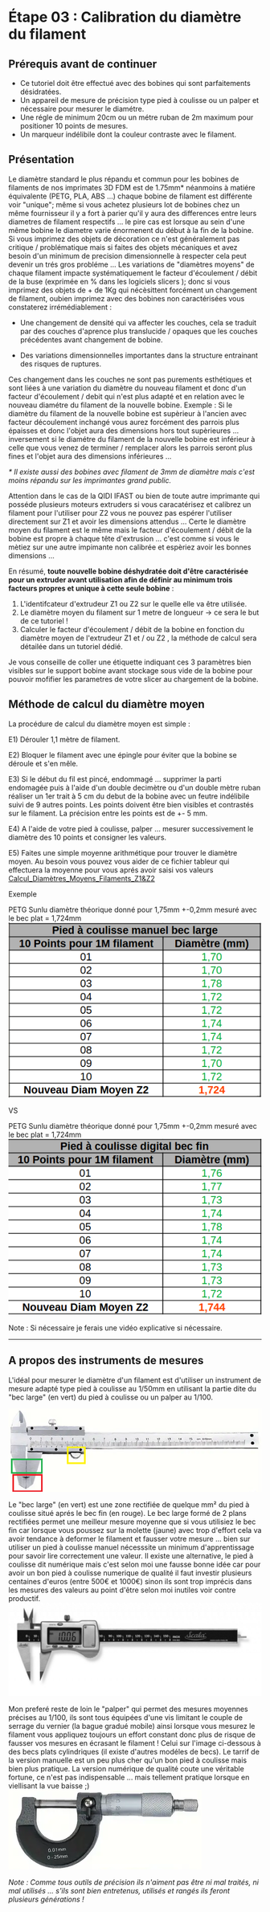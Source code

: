 # Étape 03 : Calibration du diamètre du filament

## Prérequis avant de continuer
- Ce tutoriel doit être effectué avec des bobines qui sont parfaitements désidratées.
- Un appareil de mesure de précision type pied à coulisse ou un palper et nécessaire pour mesurer le diamétre.
- Une régle de minimum 20cm ou un métre ruban de 2m maximum pour positioner 10 points de mesures.
- Un marqueur indélibile dont la couleur contraste avec le filament. 

## Présentation
Le diamètre standard le plus répandu et commun pour les bobines de filaments de nos imprimates 3D FDM est de 1.75mm* néanmoins à matiére équivalente (PETG, PLA, ABS ...) chaque bobine de filament est différente voir "unique"; même si vous achetez plusieurs lot de bobines chez un même fournisseur il y a fort à parier qu'il y aura des differences entre leurs diametres de filament respectifs ... le pire cas est lorsque au sein d'une même bobine le diametre varie énormenent du début à la fin de la bobine. Si vous imprimez des objets de décoration ce n'est généralement pas critique / problématique mais si faites des objets mécaniques et avez besoin d'un minimum de precision dimensionnelle à respecter cela peut devenir un trés gros probléme ... Les variations de "diamètres moyens" de chaque filament impacte systématiquement le facteur d'écoulement / débit de la buse (exprimée en % dans les logiciels slicers ); donc si vous imprimez des objets de + de 1Kg qui nécèsittent forcément un changement de filament, oubien imprimez avec des bobines non caractérisées vous constaterez irrémédiablement :

- Une changement de densité qui va affecter les couches, cela se traduit par des couches d'aprence plus translucide / opaques que les couches précédentes avant changement de bobine.
  
- Des variations dimensionnelles importantes dans la structure entrainant des risques de ruptures.

Ces changement dans les couches ne sont pas purements esthétiques et sont liées à une variation du diamètre du nouveau filament et donc d'un facteur d'écoulement / debit qui n'est plus adapté et en relation avec le nouveau diamétre du filament de la nouvelle bobine. Exemple : Si le diamètre du filament de la nouvelle bobine est supèrieur à l'ancien avec facteur découlement inchangé vous aurez forcément des parrois plus épaisses et donc l'objet aura des dimensions hors tout supèrieures ... inversement si le diamétre du filament de la nouvelle bobine est inférieur à celle que vous venez de terminer / remplacer alors les parrois seront plus fines et l'objet aura des dimensions inférieures ... 

_* Il existe aussi des bobines avec filament de 3mm de diamètre mais c'est moins répandu sur les imprimantes grand public._

Attention dans le cas de la QIDI IFAST ou bien de toute autre imprimante qui posséde plusieurs moteurs extruders si vous caracatérisez et calibrez un filament pour l'utiliser pour Z2 vous ne pouvez pas espérer l'utiliser directement sur Z1 et avoir les dimensions attendus ... Certe le diamètre moyen du filament est le même mais le facteur d'écoulement / débit de la bobine est propre à chaque tête d'extrusion ... c'est comme si vous le mètiez sur une autre impimante non calibrée et espèriez avoir les bonnes dimensions ...

En résumé, **toute nouvelle bobine déshydratée doit d'être caractérisée pour un extruder avant utilisation afin de définir au minimum trois facteurs propres et unique à cette seule bobine** :
1) L'identifcateur d'extrudeur Z1 ou Z2 sur le quelle elle va être utilisée. 
2) Le diamètre moyen du filament sur 1 metre de longueur -> ce sera le but de ce tutoriel !
3) Calculer le facteur d'écoulement / débit de la bobine en fonction du diamètre moyen de l'extrudeur Z1 et / ou Z2 , la méthode de calcul sera détailée dans un tutoriel dédié.

Je vous conseille de coller une étiquette indiquant ces 3 paramètres bien visibles sur le support bobine avant stockage sous vide de la bobine pour pouvoir mofifier les parametres de votre slicer au chargement de la bobine.

## Méthode de calcul du diamètre moyen

La procédure de calcul du diamètre moyen est simple :

E1) Dérouler 1,1 mètre de filament.

E2) Bloquer le filament avec une épingle pour éviter que la bobine se déroule et s'en mêle.

E3) Si le début du fil est pincé, endommagé ... supprimer la parti endomagée puis à l'aide d'un double decimètre ou d'un double mètre ruban réaliser un 1er trait à 5 cm du debut de la bobine avec un feutre indélibile suivi de 9 autres points. Les points doivent être bien visibles et contrastés sur le filament. La précision entre les points est de +- 5 mm. 

E4) A l'aide de votre pied à coulisse, palper ... mesurer successivement le diamètre des 10 points et consigner les valeurs.

E5) Faites une simple moyenne arithmétique pour trouver le diamètre moyen. Au besoin vous pouvez vous aider de ce fichier tableur qui effectuera la moyenne pour vous aprés avoir saisi vos valeurs [Calcul_Diamètres_Moyens_Filaments_Z1&Z2](https://github.com/sudtek/IMPRIMANTES_3D/blob/0d3eb917c344bd84f99bd5797aadb5fb99b3cbc7/QIDI/IFAST/CALIBRATION/Etape%2003/Calcul_Diam%C3%A8tres_Moyens_Filaments_Z1%26Z2.ods)

Exemple 

PETG Sunlu diamètre théorique donné pour 1,75mm +-0,2mm mesuré avec le bec plat = 1,724mm
![](https://github.com/sudtek/IMPRIMANTES_3D/blob/1949d0320007ef1ac88599cf782de5bff678bacf/QIDI/IFAST/CALIBRATION/Etape%2003/media/Exemple_Mes_mesures_Diametre_filament_PETG_Z2_bec_large_OK.png)

VS

PETG Sunlu diamètre théorique donné pour 1,75mm +-0,2mm mesuré avec le bec plat = 1,724mm
![](https://github.com/sudtek/IMPRIMANTES_3D/blob/1949d0320007ef1ac88599cf782de5bff678bacf/QIDI/IFAST/CALIBRATION/Etape%2003/media/Exemple_Mes_mesures_Diametre_filament_PETG_Z2_bec_Fin_NOK.png)


Note : Si nécessaire je ferais une vidéo explicative si nécessaire.

---------

## A propos des instruments de mesures
L'idéal pour mesurer le diamètre d'un filament est d'utiliser un instrument de mesure adapté type pied à coulisse au 1/50mm en utilisant la partie dite du "bec large" (en vert) du pied à coulisse ou un palper au 1/100.

![](https://github.com/sudtek/IMPRIMANTES_3D/blob/e99904c9acdcf9f56b102b82c60a71e22e481a74/QIDI/IFAST/CALIBRATION/Etape%2003/media/pied_coulisse_manuel_bec_etroit.png)


Le "bec large" (en vert) est une zone rectifiée de quelque mm² du pied à coulisse situé aprés le bec fin (en rouge). Le bec large formé de 2 plans rectifiées permet une meilleur mesure moyenne que si vous utilisiez le bec fin car lorsque vous poussez sur la molette (jaune) avec trop d'effort cela va avoir tendance à deformer le filament et fausser votre mesure ... bien sur utiliser un pied à coulisse manuel nécesssite un minimum d'apprentissage pour savoir lire correctement une valeur. Il existe une alternative, le pied à coulisse dit numérique mais c'est selon moi une fausse bonne idée car pour avoir un bon pied à coulisse numerique de qualité il faut investir plusieurs centaines d'euros (entre 500€ et 1000€) sinon ils sont trop imprécis dans les mesures des valeurs au point d'être selon moi inutiles voir contre productif.
![](https://github.com/sudtek/IMPRIMANTES_3D/blob/427b35bd2aba677db02372aaf2093f94eb496b77/QIDI/IFAST/CALIBRATION/Etape%2003/media/pied_coulisse_numerique.png)

Mon preferé reste de loin le "palper" qui permet des mesures moyennes précises au 1/100, ils sont tous équipées d'une vis limitant le couple de serrage du vernier (la bague gradué mobile) ainsi lorsque vous mesurez le filament vous appliquez toujours un effort constant donc plus de risque de fausser vos mesures en écrasant le filament ! Celui sur l'image ci-dessous à des becs plats cylindriques (il existe d'autres modéles de becs). Le tarrif de la version manuelle est un peu plus cher qu'un bon pied à coulisse mais bien plus pratique. La version numérique de qualité coute une véritable fortune, ce n'est pas indispensable ... mais tellement pratique lorsque en viellisant la vue baisse ;)  
![](https://github.com/sudtek/IMPRIMANTES_3D/blob/427b35bd2aba677db02372aaf2093f94eb496b77/QIDI/IFAST/CALIBRATION/Etape%2003/media/palper.png)

_Note : Comme tous outils de précision ils n'aiment pas être ni mal traités, ni mal utilisés ... s'ils sont bien entretenus, utilisés et rangés ils feront plusieurs générations !_





  





